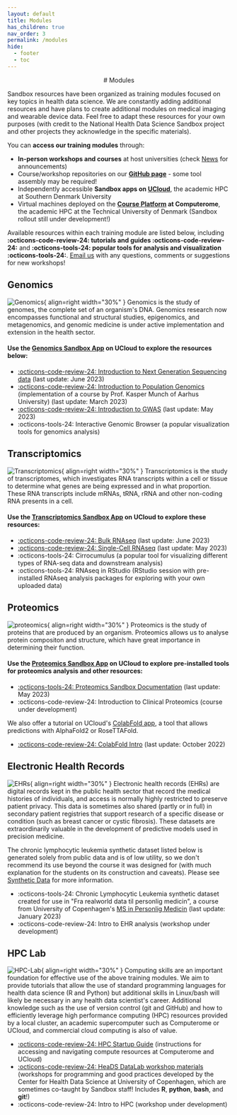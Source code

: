```yaml
---
layout: default
title: Modules
has_children: true
nav_order: 3
permalink: /modules
hide:
  - footer
  - toc
---
```


<center>
# Modules
</center>

Sandbox resources have been organized as training modules focused on key topics in health data science. We are constantly adding additional resources and have plans to create additional modules on medical imaging and wearable device data. Feel free to adapt these resources for your own purposes (with credit to the National Health Data Science Sandbox project and other projects they acknowledge in the specific materials). 

You can **access our training modules** through:

+ **In-person workshops and courses** at host universities (check [News](https://hds-sandbox.github.io/news/) for announcements) 
+ Course/workshop repositories on our **[GitHub page](https://github.com/hds-sandbox)** - some tool assembly may be required! 
+ Independently accessible **Sandbox apps on [UCloud](https://cloud.sdu.dk)**, the academic HPC at Southern Denmark University
+ Virtual machines deployed on the **[Course Platform](https://www.computerome.dk/solutions/course-platform) at Computerome**, the academic HPC at the Technical University of Denmark (Sandbox rollout still under development!)

Available resources within each training module are listed below, including **:octicons-code-review-24: tutorials and guides :octicons-code-review-24:** and **:octicons-tools-24: popular tools for analysis and visualization :octicons-tools-24:**. [Email us](mailto:nhds_sandbox@sund.ku.dk) with any questions, comments or suggestions for new workshops!
 
## Genomics 
![Genomics](../assets/images/genomics2.png){ align=right width="30%" } Genomics is the study of genomes, the complete set of an organism's DNA. Genomics research now encompasses functional and structural studies, epigenomics, and metagenomics, and genomic medicine is under active implementation and extension in the health sector. 

#### Use the [Genomics Sandbox App](https://cloud.sdu.dk/app/jobs/create?app=genomics&version=2023.03.01) on UCloud to explore the resources below: 
 
+ [:octicons-code-review-24: Introduction to Next Generation Sequencing data](https://hds-sandbox.github.io/NGS_summer_course_Aarhus/) (last update: June 2023)
+ [:octicons-code-review-24: Introduction to Population Genomics]() (implementation of a course by Prof. Kasper Munch of Aarhus University) (last update: March 2023)
+ [:octicons-code-review-24: Introduction to GWAS](https://hds-sandbox.github.io/) (last update: May 2023)
+ :octicons-tools-24: Interactive Genomic Browser (a popular visualization tools for genomics analysis)
>

## Transcriptomics  
![Transcriptomics](../assets/images/transcriptomics.png){ align=right width="30%" } Transcriptomics is the study of transcriptomes, which investigates RNA transcripts within a cell or tissue to determine what genes are being expressed and in what proportion. These RNA transcripts include mRNAs, tRNA, rRNA and other non-coding RNA presents in a cell. 

#### Use the [Transcriptomics Sandbox App](https://cloud.sdu.dk/app/jobs/create?app=transcriptomics&version=2023.03) on UCloud to explore these resources:

+ [:octicons-code-review-24: Bulk RNAseq](https://hds-sandbox.github.io/bulk_RNAseq_course) (last update: June 2023) 
+ [:octicons-code-review-24: Single-Cell RNAseq](https://hds-sandbox.github.io/scRNASeq_course/) (last update: May 2023) 
+ :octicons-tools-24: Cirrocumulus (a popular tool for visualizing different types of RNA-seq data and downstream analysis)
+ :octicons-tools-24: RNAseq in RStudio (RStudio session with pre-installed RNAseq analysis packages for exploring with your own uploaded data)


## Proteomics   
![proteomics](../assets/images/proteomics.png){ align=right width="30%" }  Proteomics is the study of proteins that are produced by an organism. Proteomics allows us to analyse protein compositon and structure, which have great importance in determining their function.

#### Use the [Proteomics Sandbox App](https://cloud.sdu.dk/app/jobs/create?app=proteomics&version=Mar2023) on UCloud to explore pre-installed tools for proteomics analysis and other resources: 

+ [:octicons-tools-24: Proteomics Sandbox Documentation](https://hds-sandbox.github.io/proteomics-sandbox/index.html) (last update: May 2023)
+ :octicons-code-review-24: Introduction to Clinical Proteomics (course under development)

We also offer a tutorial on UCloud's [ColabFold app](https://cloud.sdu.dk/app/jobs/create?app=colabfold&version=1.5.2), a tool that allows predictions with AlphaFold2 or RoseTTAFold.

+ [:octicons-code-review-24: ColabFold Intro](https://hds-sandbox.github.io/proteomics-sandbox/colabfold.html) (last update: October 2022) 
 

## Electronic Health Records  
![EHRs](../assets/images/EHRs.png){ align=right width="30%" } Electronic health records (EHRs) are digital records kept in the public health sector that record the medical histories of individuals, and access is normally highly restricted to preserve patient privacy. This data is sometimes also shared (partly or in full) in secondary patient registries that support research of a specific disease or condition (such as breast cancer or cystic fibrosis). These datasets are extraordinarily valuable in the development of predictive models used in precision medicine.

The chronic lymphocytic leukemia synthetic dataset listed below is generated solely from public data and is of low utility, so we don't recommend its use beyond the course it was designed for (with much explanation for the students on its construction and caveats). Please see [Synthetic Data](https://hds-sandbox.github.io/syntheticdata/) for more information.

+ :octicons-tools-24: Chronic Lymphocytic Leukemia synthetic dataset created for use in "Fra realworld data til personlig medicin", a course from University of Copenhagen's [MS in Personlig Medicin](https://personligmedicin.ku.dk/) (last update: January 2023)
+ :octicons-code-review-24: Intro to EHR analysis (workshop under development) 
 
## HPC Lab  
![HPC-Lab](../assets/images/HPC.png){ align=right width="30%" } Computing skills are an important foundation for effective use of the above training modules. We aim to provide tutorials that allow the use of standard programming languages for health data science (R and Python) but additional skills in Linux/bash will likely be necessary in any health data scientist's career. Additional knowledge such as the use of version control (git and GitHub) and how to efficiently leverage high performance computing (HPC) resources provided by a local cluster, an academic supercomputer such as Computerome or UCloud, and commercial cloud computing is also of value.

+ [:octicons-code-review-24: HPC Startup Guide](https://hds-sandbox.github.io/access/index.html) (instructions for accessing and navigating compute resources at Computerome and UCloud)
+ [:octicons-code-review-24: HeaDS DataLab workshop materials](https://center-for-health-data-science.github.io/index.html) (workshops for programming and good practices developed by the Center for Health Data Science at University of Copenhagen, which are sometimes co-taught by Sandbox staff! Includes **R**, **python**, **bash**, and **git**!)
+ :octicons-code-review-24: Intro to HPC (workshop under development)

